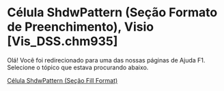 
# Célula ShdwPattern (Seção Formato de Preenchimento), Visio [Vis_DSS.chm935]

Olá! Você foi redirecionado para uma das nossas páginas de Ajuda F1. Selecione o tópico que estava procurando abaixo.

[Célula ShdwPattern (Seção Fill Format)](http://msdn.microsoft.com/library/eca73b80-9835-9011-1dce-187ccee92e76%28Office.15%29.aspx)
